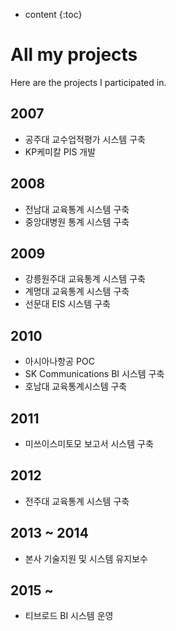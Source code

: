 
* content
{:toc}

# All my projects
Here are the projects I participated in. 

## 2007

* 공주대 교수업적평가 시스템 구축
* KP케미칼 PIS 개발

## 2008

* 전남대 교육통계 시스템 구축
* 중앙대병원 통계 시스템 구축

## 2009

* 강릉원주대 교육통계 시스템 구축
* 계명대 교육통계 시스템 구축
* 선문대 EIS 시스템 구축

## 2010

* 아시아나항공 POC
* SK Communications BI 시스템 구축
* 호남대 교육통계시스템 구축

## 2011

* 미쓰이스미토모 보고서 시스템 구축

## 2012

* 전주대 교육통계 시스템 구축

## 2013 ~ 2014

* 본사 기술지원 및 시스템 유지보수

## 2015 ~

* 티브로드 BI 시스템 운영

